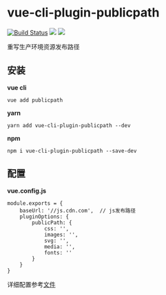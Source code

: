 # vue-cli-plugin-publicpath

[![Build Status](https://travis-ci.org/longshihui/vue-cli-plugin-publicpath.svg?branch=master)](https://travis-ci.org/longshihui/vue-cli-plugin-publicpath) [![](https://img.shields.io/npm/v/vue-cli-plugin-publicpath.svg)](https://www.npmjs.com/package/vue-cli-plugin-publicpath) [![](https://img.shields.io/npm/l/vue-cli-plugin-publicpath.svg)](https://www.npmjs.com/package/vue-cli-plugin-publicpath)

重写生产环境资源发布路径

## 安装

**vue cli**

```
vue add publicpath
```

**yarn**

```
yarn add vue-cli-plugin-publicpath --dev
```

**npm**

```
npm i vue-cli-plugin-publicpath --save-dev
```

## 配置

**vue.config.js**

```
module.exports = {
    baseUrl: '//js.cdn.com',  // js发布路径
    pluginOptions: {
        publicPath: {
            css: '',
            images: '',
            svg: '',
            media: '',
            fonts: ''
        }
    }
}
```

详细配置参考[文件](./service/options-defaults.js)


